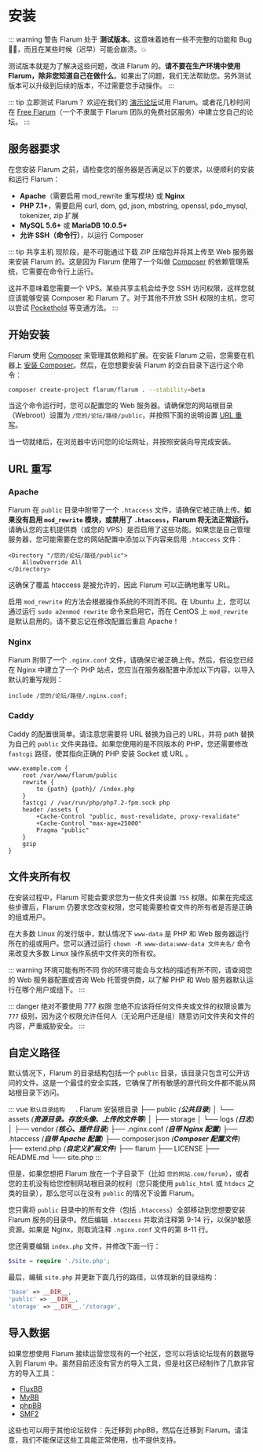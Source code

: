 # 安装

::: warning 警告
Flarum 处于 **测试版本**。这意味着她有一些不完整的功能和 Bug 🐛🐞，而且在某些时候（迟早）可能会崩溃。💥

测试版本就是为了解决这些问题，改进 Flarum 的。**请不要在生产环境中使用 Flarum，除非您知道自己在做什么**。如果出了问题，我们无法帮助您。另外测试版本可以升级到后续的版本，不过需要您手动操作。
:::

::: tip 立即测试 Flarum？
欢迎在我们的 [演示论坛](https://discuss.flarum.org/d/21101)试用 Flarum。或者花几秒时间在 [Free Flarum](https://www.freeflarum.com)（一个不隶属于 Flarum 团队的免费社区服务）中建立您自己的论坛。
:::

## 服务器要求

在您安装 Flarum 之前，请检查您的服务器是否满足以下的要求，以便顺利的安装和运行 Flarum：

* **Apache**（需要启用 mod\_rewrite 重写模块) 或 **Nginx**
* **PHP 7.1+**，需要启用 curl, dom, gd, json, mbstring, openssl, pdo\_mysql, tokenizer, zip 扩展
* **MySQL 5.6+** 或 **MariaDB 10.0.5+**
* **允许 SSH（命令行）**，以运行 Composer

::: tip 共享主机
现阶段，是不可能通过下载 ZIP 压缩包并将其上传至 Web 服务器来安装 Flarum 的。这是因为 Flarum 使用了一个叫做 [Composer](https://getcomposer.org) 的依赖管理系统，它需要在命令行上运行。

这并不意味着您需要一个 VPS。某些共享主机会给予您 SSH 访问权限，这样您就应该能够安装 Composer 和 Flarum 了。对于其他不开放 SSH 权限的主机，您可以尝试 [Pockethold](https://github.com/andreherberth/pockethold) 等变通方法。
:::

## 开始安装

Flarum 使用 [Composer](https://getcomposer.org) 来管理其依赖和扩展。在安装 Flarum 之前，您需要在机器上 [安装 Composer](https://getcomposer.org)。然后，在您想要安装 Flarum 的空白目录下运行这个命令：

```bash
composer create-project flarum/flarum . --stability=beta
```

当这个命令运行时，您可以配置您的 Web 服务器。请确保您的网站根目录（Webroot）设置为 `/您的/论坛/路径/public`，并按照下面的说明设置 [URL 重写](#url-rewriting)。

当一切就绪后，在浏览器中访问您的论坛网址，并按照安装向导完成安装。

## URL 重写

### Apache

Flarum 在 `public` 目录中附带了一个 `.htaccess` 文件，请确保它被正确上传。**如果没有启用 `mod_rewrite` 模块，或禁用了 `.htaccess`，Flarum 将无法正常运行。** 请确认您的主机提供商（或您的 VPS）是否启用了这些功能。如果您是自己管理服务器，您可能需要在您的网站配置中添加以下内容来启用 `.htaccess` 文件：

```
<Directory "/您的/论坛/路径/public">
    AllowOverride All
</Directory>
```

这确保了覆盖 htaccess 是被允许的，因此 Flarum 可以正确地重写 URL。

启用 `mod_rewrite` 的方法会根据操作系统的不同而不同。在 Ubuntu 上，您可以通过运行 `sudo a2enmod rewrite` 命令来启用它，而在 CentOS 上 `mod_rewrite` 是默认启用的。请不要忘记在修改配置后重启 Apache！

### Nginx

Flarum 附带了一个 `.nginx.conf` 文件，请确保它被正确上传。然后，假设您已经在 Nginx 中建立了一个 PHP 站点，您应当在服务器配置中添加以下内容，以导入默认的重写规则：

```nginx
include /您的/论坛/路径/.nginx.conf;
```

### Caddy

Caddy 的配置很简单。请注意您需要将 URL 替换为自己的 URL，并将 path 替换为自己的 `public` 文件夹路径。如果您使用的是不同版本的 PHP，您还需要修改 `fastcgi` 路径，使其指向正确的 PHP 安装 Socket 或 URL 。

```
www.example.com {
    root /var/www/flarum/public
    rewrite {
        to {path} {path}/ /index.php
    }
    fastcgi / /var/run/php/php7.2-fpm.sock php
    header /assets {
        +Cache-Control "public, must-revalidate, proxy-revalidate"
        +Cache-Control "max-age=25000"
        Pragma "public" 
    }
    gzip
}
```
## 文件夹所有权
在安装过程中，Flarum 可能会要求您为一些文件夹设置 `755` 权限。如果在完成这些步骤后，Flarum 仍要求您改变权限，您可能需要检查文件的所有者是否是正确的组或用户。

在大多数 Linux 的发行版中，默认情况下 `www-data` 是 PHP 和 Web 服务器运行所在的组或用户。您可以通过运行 `chown -R www-data:www-data 文件夹名/` 命令来改变大多数 Linux 操作系统中文件夹的所有权。

::: warning 环境可能有所不同
你的环境可能会与文档的描述有所不同，请查阅您的 Web 服务器配置或咨询 Web 托管提供商，以了解 PHP 和 Web 服务器默认运行在哪个用户或组下。
:::

::: danger 绝对不要使用 777 权限
您绝不应该将任何文件夹或文件的权限设置为 `777` 级别，因为这个权限允许任何人（无论用户还是组）随意访问文件夹和文件的内容，严重威胁安全。
:::

## 自定义路径

默认情况下，Flarum 的目录结构包括一个 `public` 目录，该目录只包含可公开访问的文件。这是一个最佳的安全实践，它确保了所有敏感的源代码文件都不能从网站根目录下访问。

::: vue
`默认目录结构`
　
. Flarum 安装根目录
├── public _(**公共目录**)_
│   └── assets _(**资源目录。存放头像、上传的文件等**)_
│
├── storage
│   └── logs _(**日志**)_
│
├── vendor _(**核心、插件目录**)_
├── .nginx.conf _(**自带 Nginx 配置**)_
├── .htaccess _(**自带 Apache 配置**)_
├── composer.json _(**Composer 配置文件**)_
├── extend.php _(**自定义扩展文件**)_
├── flarum
├── LICENSE
├── README.md
└── site.php
:::

但是，如果您想把 Flarum 放在一个子目录下（比如 `您的网站.com/forum`），或者您的主机没有给您控制网站根目录的权利（您只能使用 `public_html` 或 `htdocs` 之类的目录），那么您可以在没有 `public` 的情况下设置 Flarum。

您只需将 `public` 目录中的所有文件（包括 `.htaccess`）全部移动到您想要安装 Flarum 服务的目录中。然后编辑 `.htaccess` 并取消注释第 9-14 行，以保护敏感资源。如果是 Nginx，则取消注释 `.nginx.conf` 文件的第 8-11 行。

您还需要编辑 `index.php` 文件，并修改下面一行：

```php
$site = require './site.php';
```

 最后，编辑 `site.php` 并更新下面几行的路径，以体现新的目录结构：

```php
'base' => __DIR__,
'public' => __DIR__,
'storage' => __DIR__.'/storage',
```

## 导入数据

如果您想使用 Flarum 接续运营您现有的一个社区，您可以将该论坛现有的数据导入到 Flarum 中。虽然目前还没有官方的导入工具，但是社区已经制作了几款非官方的导入工具：

* [FluxBB](https://discuss.flarum.org/d/3867-fluxbb-to-flarum-migration-tool)
* [MyBB](https://discuss.flarum.org/d/5506-mybb-migrate-script)
* [phpBB](https://discuss.flarum.org/d/1117-phpbb-migrate-script-updated-for-beta-5)
* [SMF2](https://github.com/ItalianSpaceAstronauticsAssociation/smf2_to_flarum)

这些也可以用于其他论坛软件：先迁移到 phpBB，然后在迁移到 Flarum。请注意，我们不能保证这些工具能正常使用，也不提供支持。
